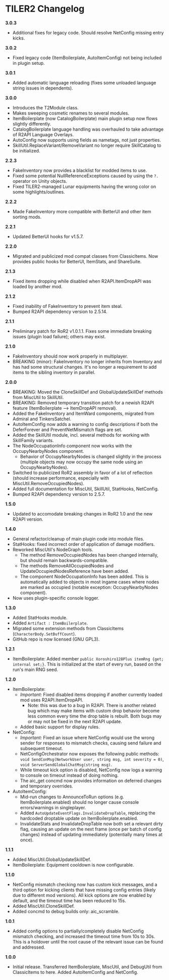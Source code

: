 ﻿# TILER2 Changelog

**3.0.3**

- Additional fixes for legacy code. Should resolve NetConfig missing entry kicks.

**3.0.2**

- Fixed legacy code (ItemBoilerplate, AutoItemConfig) not being included in plugin setup.

**3.0.1**

- Added automatic language reloading (fixes some unloaded language string issues in dependents).

**3.0.0**

- Introduces the T2Module class.
- Makes sweeping cosmetic renames to several modules.
- ItemBoilerplate (now CatalogBoilerplate) main plugin setup now flows slightly differently.
- CatalogBoilerplate language handling was overhauled to take advantage of R2API Language Overlays.
- AutoConfig now supports using fields as nametags, not just properties.
- SkillUtil.ReplaceVariant/RemoveVariant no longer require SkillCatalog to be initialized.

**2.2.3**

- FakeInventory now provides a blacklist for modded items to use.
- Fixed some potential NullReferenceExceptions caused by using the `?.` operator on Unity objects.
- Fixed TILER2-managed Lunar equipments having the wrong color on some highlights/outlines.

**2.2.2**

- Made FakeInventory more compatible with BetterUI and other item sorting mods.

**2.2.1**

- Updated BetterUI hooks for v1.5.7.

**2.2.0**

- Migrated and publicized mod compat classes from ClassicItems. Now provides public hooks for BetterUI, ItemStats, and ShareSuite.

**2.1.3**

- Fixed items dropping while disabled when R2API.ItemDropAPI was loaded by another mod.

**2.1.2**

- Fixed inability of FakeInventory to prevent item steal.
- Bumped R2API dependency version to 2.5.14.

**2.1.1**

- Preliminary patch for RoR2 v1.0.1.1. Fixes some immediate breaking issues (plugin load failure); others may exist.

**2.1.0**

- FakeInventory should now work properly in multiplayer.
- BREAKING (minor): FakeInventory no longer inherits from Inventory and has had some structural changes. It's no longer a requirement to add items to the sibling inventory in parallel.

**2.0.0**

- BREAKING: Moved the CloneSkillDef and GlobalUpdateSkillDef methods from MiscUtil to SkillUtil.
- BREAKING: Removed temporary transition patch for a newish R2API feature (ItemBoilerplate --> ItemDropAPI removal).
- Added the FakeInventory and ItemWard components, migrated from Admiral and TinkersSatchel.
- AutoItemConfig now adds a warning to config descriptions if both the DeferForever and PreventNetMismatch flags are set.
- Added the SkillUtil module, incl. several methods for working with SkillFamily variants.
- The NodeOccupationInfo component now works with the OccupyNearbyNodes component.
	- Behavior of OccupyNearbyNodes is changed slightly in the process (multiple objects may now occupy the same node using an OccupyNearbyNodes).
- Switched to publicized RoR2 assembly in favor of a lot of reflection (should increase performance, especially with MiscUtil.RemoveOccupiedNodes).
- Added full documentation for MiscUtil, SkillUtil, StatHooks, NetConfig.
- Bumped R2API dependency version to 2.5.7.

**1.5.0**

- Updated to accomodate breaking changes in RoR2 1.0 and the new R2API version.

**1.4.0**

- General refactor/cleanup of main plugin code into module files.
- StatHooks: fixed incorrect order of application of damage modifiers.
- Reworked MiscUtil's NodeGraph tools.
	- The method RemoveOccupiedNodes has been changed internally, but should remain backwards-compatible.
	- The methods RemoveAllOccupiedNodes and UpdateOccupiedNodesReference have been added.
	- The component NodeOccupationInfo has been added. This is automatically added to objects in most ingame cases where nodes are marked as occupied (notable exception: OccupyNearbyNodes component).
- Now uses plugin-specific console logger.

**1.3.0**

- Added StatHooks module.
- Added `Artifact : ItemBoilerplate`.
- Migrated some extension methods from ClassicItems (`CharacterBody.SetBuffCount`).
- GitHub repo is now licensed (GNU GPL3).

**1.2.1**

- ItemBoilerplate: Added member `public Xoroshiro128Plus itemRng {get; internal set;}`. This is initialized at the start of every run, based on the run's main RNG seed.

**1.2.0**

- ItemBoilerplate:
	- *Important:* Fixed disabled items dropping if another currently loaded mod uses R2API.ItemDropAPI.
		- Note: this was due to a bug in R2API. There is another related bug which may make items with custom drop behavior become less common every time the drop table is rebuilt. Both bugs may or may not be fixed in the next R2API update.
	- Added basic support for display rules.
- NetConfig:
	- *Important:* Fixed an issue where NetConfig would use the wrong sender for responses to mismatch checks, causing send failure and subsequent timeout.
	- NetConfigOrchestrator now exposes the following public methods: `void SendConMsg(NetworkUser user, string msg, int severity = 0)`, `void ServerSendGlobalChatMsg(string msg)`.
	- While timeout kick option is disabled, NetConfig now logs a warning to console on timeout instead of doing nothing.
	- The aic_get concmd now provides information on deferred changes and temporary overrides.
- AutoItemConfig:
	- Mid-run changes to AnnounceToRun options (e.g. ItemBoilerplate.enabled) should no longer cause console errors/warnings in singleplayer.
	- Added `AutoUpdateEventFlags.InvalidateDropTable`, replacing the hardcoded droptable update on ItemBoilerplate.enabled.
	- InvalidateStats and InvalidateDropTable now both set a relevant dirty flag, causing an update on the next frame (once per batch of config changes) instead of updating immediately (potentially many times at once).

**1.1.1**

- Added MiscUtil.GlobalUpdateSkillDef.
- ItemBoilerplate: Equipment cooldown is now configurable.

**1.1.0**

- NetConfig mismatch checking now has custom kick messages, and a third option for kicking clients that have missing config entries (likely due to different mod versions). All kick options are now enabled by default, and the timeout time has been reduced to 15s.
- Added MiscUtil.CloneSkillDef.
- Added concmd to debug builds only: aic_scramble.

**1.0.1**

- Added config options to partially/completely disable NetConfig mismatch checking, and increased the timeout time from 10s to 30s. This is a holdover until the root cause of the relevant issue can be found and addressed.

**1.0.0**

- Initial release. Transferred ItemBoilerplate, MiscUtil, and DebugUtil from ClassicItems to here. Added AutoItemConfig and NetConfig.